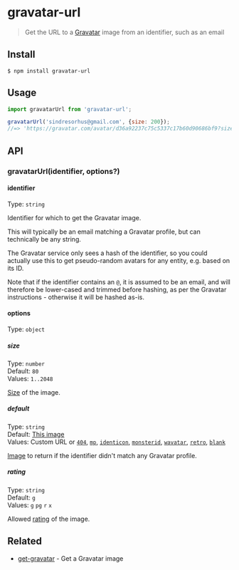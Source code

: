 # gravatar-url

> Get the URL to a [Gravatar](https://en.gravatar.com) image from an identifier, such as an email

## Install

```
$ npm install gravatar-url
```

## Usage

```js
import gravatarUrl from 'gravatar-url';

gravatarUrl('sindresorhus@gmail.com', {size: 200});
//=> 'https://gravatar.com/avatar/d36a92237c75c5337c17b60d90686bf9?size=200'
```

## API

### gravatarUrl(identifier, options?)

#### identifier

Type: `string`

Identifier for which to get the Gravatar image.

This will typically be an email matching a Gravatar profile, but can technically be any string.

The Gravatar service only sees a hash of the identifier, so you could actually use this to get pseudo-random avatars for any entity, e.g. based on its ID.

Note that if the identifier contains an `@`, it is assumed to be an email, and will therefore be lower-cased and trimmed before hashing, as per the Gravatar instructions - otherwise it will be hashed as-is.

#### options

Type: `object`

##### size

Type: `number`\
Default: `80`\
Values: `1..2048`

[Size](https://en.gravatar.com/site/implement/images/#size) of the image.

##### default

Type: `string`\
Default: [This image](https://gravatar.com/avatar/00000000000000000000000000000000)\
Values: Custom URL or [`404`](https://gravatar.com/avatar/5cc22f8c06631cccead907acbb627b69?default=404), [`mp`](https://gravatar.com/avatar/5cc22f8c06631cccead907acbb627b69?default=mp), [`identicon`](https://gravatar.com/avatar/5cc22f8c06631cccead907acbb627b69?default=identicon), [`monsterid`](https://gravatar.com/avatar/5cc22f8c06631cccead907acbb627b69?default=monsterid), [`wavatar`](https://gravatar.com/avatar/5cc22f8c06631cccead907acbb627b69?default=wavatar), [`retro`](https://gravatar.com/avatar/5cc22f8c06631cccead907acbb627b69?default=retro), [`blank`](https://gravatar.com/avatar/5cc22f8c06631cccead907acbb627b69?default=blank)

[Image](https://en.gravatar.com/site/implement/images/#default-image) to return if the identifier didn't match any Gravatar profile.

##### rating

Type: `string`\
Default: `g`\
Values: `g` `pg` `r` `x`

Allowed [rating](https://en.gravatar.com/site/implement/images/#rating) of the image.

## Related

- [get-gravatar](https://github.com/sindresorhus/get-gravatar) - Get a Gravatar image
